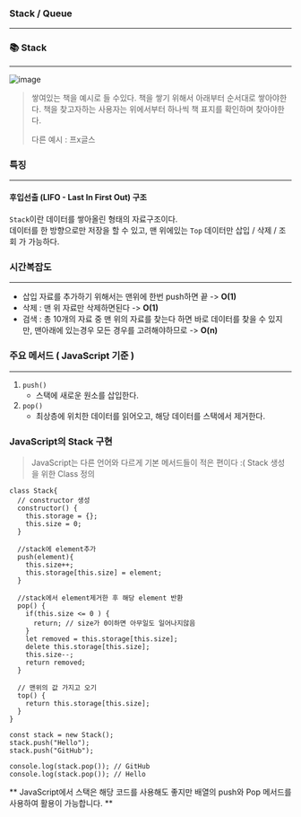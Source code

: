 ### Stack / Queue
---
### 📚 Stack
---
![image](https://github.com/leesoyuun/CS-Study/assets/51051548/9b12f0c2-906a-4656-a705-ebd8d6463910)

> 쌓여있는 책을 예시로 들 수있다.
> 책을 쌓기 위해서 아래부터 순서대로 쌓아야한다. 책을 찾고자하는 사용자는 위에서부터 하나씩 책 표지를 확인하며 찾아야한다.
>
> 다른 예시 : 프x글스

### 특징
---
#### 후입선출 (LIFO - Last In First Out) 구조
`Stack`이란 데이터를 쌓아올린 형태의 자료구조이다.<br>
데이터를 한 방향으로만 저장을 할 수 있고, 맨 위에있는 `Top` 데이터만 삽입 / 삭제 / 조회 가 가능하다.

### 시간복잡도
--- 
- 삽입 자료를 추가하기 위해서는 맨위에 한번 push하면 끝 -> **O(1)**
- 삭제 : 맨 위 자료만 삭제하면된다 -> **O(1)**
- 검색 : 총 10개의 자료 중 맨 위의 자료를 찾는다 하면 바로 데이터를 찾을 수 있지만, 맨아래에 있는경우 모든 경우를 고려해야하므로 -> **O(n)**
  
### 주요 메서드 ( JavaScript 기준 )
---
1. `push()`<br>
    - 스택에 새로운 원소를 삽입한다.
2. `pop()`
    - 최상층에 위치한 데이터를 읽어오고, 해당 데이터를 스택에서 제거한다.

### JavaScript의 Stack 구현
> JavaScript는 다른 언어와 다르게 기본 메서드들이 적은 편이다 :(
Stack 생성을 위한 Class 정의
```
class Stack{
  // constructor 생성
  constructor() {
    this.storage = {};
    this.size = 0;
  }

  //stack에 element추가
  push(element){
    this.size++;
    this.storage[this.size] = element;
  }

  //stack에서 element제거한 후 해당 element 반환
  pop() {
    if(this.size <= 0 ) { 
      return; // size가 0이하면 아무일도 일어나지않음
    }
    let removed = this.storage[this.size];
    delete this.storage[this.size];
    this.size--;
    return removed;
  }

  // 맨위의 값 가지고 오기
  top() {
    return this.storage[this.size];
  }
}

const stack = new Stack();
stack.push("Hello");
stack.push("GitHub");

console.log(stack.pop()); // GitHub
console.log(stack.pop()); // Hello

```

** JavaScript에서 스택은 해당 코드를 사용해도 좋지만 배열의 push와 Pop 메서드를 사용하여 활용이 가능합니다. **



